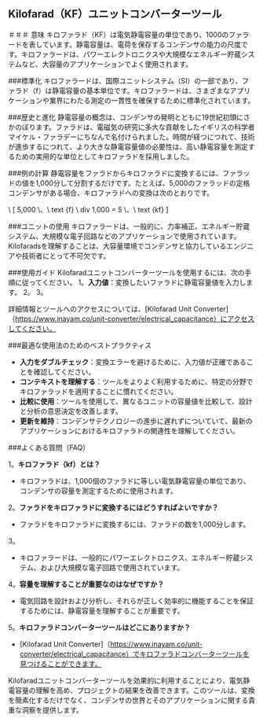 ## Kilofarad（KF）ユニットコンバーターツール

＃＃＃ 意味
キロファラド（KF）は電気静電容量の単位であり、1000のファラードを表しています。静電容量は、電荷を保存するコンデンサの能力の尺度です。キロファラードは、パワーエレクトロニクスや大規模なエネルギー貯蔵システムなど、大容量のアプリケーションでよく使用されます。

###標準化
キロファラードは、国際ユニットシステム（SI）の一部であり、ファラド（f）は静電容量の基本単位です。キロファラードは、さまざまなアプリケーションや業界にわたる測定の一貫性を確保するために標準化されています。

###歴史と進化
静電容量の概念は、コンデンサの発明とともに19世紀初頭にさかのぼります。ファラドは、電磁気の研究に多大な貢献をしたイギリスの科学者マイケル・ファラデーにちなんで名付けられました。時間が経つにつれて、技術が進歩するにつれて、より大きな静電容量値の必要性は、高い静電容量を測定するための実用的な単位としてキロファラドを採用しました。

###例の計算
静電容量をファラドからキロファラドに変換するには、ファラッドの値を1,000分して分割するだけです。たとえば、5,000のファラッドの定格コンデンサがある場合、キロファラドへの変換は次のとおりです。

\ [
5,000 \、\ text {f} \ div 1,000 = 5 \、\ text {kf}
\]

###ユニットの使用
キロファラードは、一般的に、力率補正、エネルギー貯蔵システム、大規模な電子回路などのアプリケーションで使用されています。Kilofaradsを理解することは、大容量環境でコンデンサと協力しているエンジニアや技術者にとって不可欠です。

###使用ガイド
Kilofaradユニットコンバーターツールを使用するには、次の手順に従ってください。
1。**入力値**：変換したいファラドに静電容量値を入力します。
2。
3。

詳細情報とツールへのアクセスについては、[Kilofarad Unit Converter]（https://www.inayam.co/unit-converter/electrical_capacitance）にアクセスしてください。

###最適な使用法のためのベストプラクティス
-  **入力をダブルチェック**：変換エラーを避けるために、入力値が正確であることを確認してください。
-  **コンテキストを理解する**：ツールをよりよく利用するために、特定の分野でキロファラッドを適用することに慣れてください。
-  **比較に使用**：ツールを使用して、異なるユニットの容量値を比較して、設計と分析の意思決定を改善します。
-  **更新を維持**：コンデンサテクノロジーの進歩に遅れずについていて、最新のアプリケーションにおけるキロファラドの関連性を理解してください。

###よくある質問（FAQ）

1。**キロファラド（kf）とは？**
- キロファラドは、1,000個のファラドに等しい電気静電容量の単位であり、コンデンサの容量を測定するために使用されます。

2。**ファラドをキロファラドに変換するにはどうすればよいですか？**
- ファラドをキロファラドに変換するには、ファラドの数を1,000分します。

3。
- キロファラードは、一般的にパワーエレクトロニクス、エネルギー貯蔵システム、および大規模な電子回路で使用されています。

4。**容量を理解することが重要なのはなぜですか？**
- 電気回路を設計および分析し、それらが正しく効率的に機能することを保証するためには、静電容量を理解することが重要です。

5。**キロファラドコンバーターツールはどこにありますか？**
-  [Kilofarad Unit Converter]（https://www.inayam.co/unit-converter/electrical_capacitance）でキロファラドコンバーターツールを見つけることができます。

Kilofaradユニットコンバーターツールを効果的に利用することにより、電気静電容量の理解を高め、プロジェクトの結果を改善できます。このツールは、変換を簡素化するだけでなく、コンデンサの世界とそのアプリケーションに関する貴重な洞察を提供します。